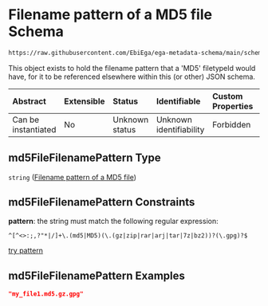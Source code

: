 # Filename pattern of a MD5 file Schema

```txt
https://raw.githubusercontent.com/EbiEga/ega-metadata-schema/main/schemas/EGA.common-definitions.json#/definitions/md5FileFilenamePattern
```

This object exists to hold the filename pattern that a 'MD5' filetypeId would have, for it to be referenced elsewhere within this (or other) JSON schema.

| Abstract            | Extensible | Status         | Identifiable            | Custom Properties | Additional Properties | Access Restrictions | Defined In                                                                                           |
| :------------------ | :--------- | :------------- | :---------------------- | :---------------- | :-------------------- | :------------------ | :--------------------------------------------------------------------------------------------------- |
| Can be instantiated | No         | Unknown status | Unknown identifiability | Forbidden         | Allowed               | none                | [EGA.common-definitions.json\*](../../../schemas/EGA.common-definitions.json "open original schema") |

## md5FileFilenamePattern Type

`string` ([Filename pattern of a MD5 file](ega-4-definitions-filename-pattern-of-a-md5-file.md))

## md5FileFilenamePattern Constraints

**pattern**: the string must match the following regular expression:&#x20;

```regexp
^[^<>:;,?"*|/]+\.(md5|MD5)(\.(gz|zip|rar|arj|tar|7z|bz2))?(\.gpg)?$
```

[try pattern](https://regexr.com/?expression=%5E%5B%5E%3C%3E%3A%3B%2C%3F%22*%7C%2F%5D%2B%5C.\(md5%7CMD5\)\(%5C.\(gz%7Czip%7Crar%7Carj%7Ctar%7C7z%7Cbz2\)\)%3F\(%5C.gpg\)%3F%24 "try regular expression with regexr.com")

## md5FileFilenamePattern Examples

```json
"my_file1.md5.gz.gpg"
```
